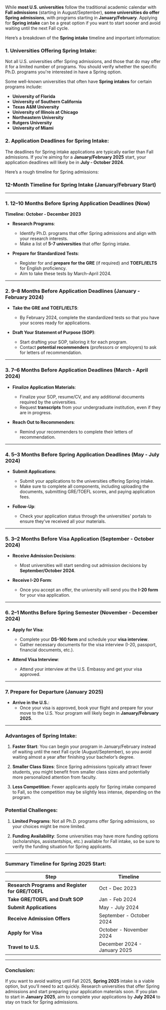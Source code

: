 While **most U.S. universities** follow the traditional academic calendar with **Fall admissions** (starting in August/September), **some universities do offer Spring admissions**, with programs starting in **January/February**. Applying for **Spring intake** can be a great option if you want to start sooner and avoid waiting until the next Fall cycle.

Here’s a breakdown of the **Spring intake** timeline and important information:

### 1. **Universities Offering Spring Intake**:
Not all U.S. universities offer Spring admissions, and those that do may offer it for a limited number of programs. You should verify whether the specific Ph.D. programs you're interested in have a Spring option.

Some well-known universities that often have **Spring intakes** for certain programs include:
- **University of Florida**
- **University of Southern California**
- **Texas A&M University**
- **University of Illinois at Chicago**
- **Northeastern University**
- **Rutgers University**
- **University of Miami**

### 2. **Application Deadlines for Spring Intake**:
The deadlines for Spring intake applications are typically earlier than Fall admissions. If you're aiming for a **January/February 2025** start, your application deadlines will likely be in **July - October 2024**.

Here’s a rough timeline for Spring admissions:

### **12-Month Timeline for Spring Intake (January/February Start)**

---

### **1. 12–10 Months Before Spring Application Deadlines (Now)**  
**Timeline: October - December 2023**

- **Research Programs**: 
  - Identify Ph.D. programs that offer Spring admissions and align with your research interests.
  - Make a list of **5-7 universities** that offer Spring intake.

- **Prepare for Standardized Tests**: 
  - Register for and **prepare for the GRE** (if required) and **TOEFL/IELTS** for English proficiency.
  - Aim to take these tests by March–April 2024.

---

### **2. 9–8 Months Before Application Deadlines (January - February 2024)**

- **Take the GRE and TOEFL/IELTS**: 
  - By February 2024, complete the standardized tests so that you have your scores ready for applications.

- **Draft Your Statement of Purpose (SOP)**: 
  - Start drafting your SOP, tailoring it for each program.
  - Contact **potential recommenders** (professors or employers) to ask for letters of recommendation.

---

### **3. 7–6 Months Before Application Deadlines (March - April 2024)**

- **Finalize Application Materials**: 
  - Finalize your SOP, resume/CV, and any additional documents required by the universities.
  - Request **transcripts** from your undergraduate institution, even if they are in progress.

- **Reach Out to Recommenders**: 
  - Remind your recommenders to complete their letters of recommendation.

---

### **4. 5–3 Months Before Spring Application Deadlines (May - July 2024)**

- **Submit Applications**: 
  - Submit your applications to the universities offering Spring intake.
  - Make sure to complete all components, including uploading the documents, submitting GRE/TOEFL scores, and paying application fees.

- **Follow-Up**: 
  - Check your application status through the universities’ portals to ensure they’ve received all your materials.

---

### **5. 3–2 Months Before Visa Application (September - October 2024)**

- **Receive Admission Decisions**: 
  - Most universities will start sending out admission decisions by **September/October 2024**.
  
- **Receive I-20 Form**: 
  - Once you accept an offer, the university will send you the **I-20 form** for your visa application.

---

### **6. 2–1 Months Before Spring Semester (November - December 2024)**

- **Apply for Visa**: 
  - Complete your **DS-160 form** and schedule your **visa interview**.
  - Gather necessary documents for the visa interview (I-20, passport, financial documents, etc.).

- **Attend Visa Interview**: 
  - Attend your interview at the U.S. Embassy and get your visa approved.

---

### **7. Prepare for Departure (January 2025)**

- **Arrive in the U.S.**: 
  - Once your visa is approved, book your flight and prepare for your move to the U.S. Your program will likely begin in **January/February 2025**.

---

### **Advantages of Spring Intake**:
1. **Faster Start**: You can begin your program in January/February instead of waiting until the next Fall cycle (August/September), so you avoid waiting almost a year after finishing your bachelor’s degree.
   
2. **Smaller Class Sizes**: Since Spring admissions typically attract fewer students, you might benefit from smaller class sizes and potentially more personalized attention from faculty.

3. **Less Competition**: Fewer applicants apply for Spring intake compared to Fall, so the competition may be slightly less intense, depending on the program.

### **Potential Challenges**:
1. **Limited Programs**: Not all Ph.D. programs offer Spring admissions, so your choices might be more limited.
   
2. **Funding Availability**: Some universities may have more funding options (scholarships, assistantships, etc.) available for Fall intake, so be sure to verify the funding situation for Spring applicants.
   
---

### **Summary Timeline for Spring 2025 Start:**

| **Step**                               | **Timeline**               |
|----------------------------------------|----------------------------|
| **Research Programs and Register for GRE/TOEFL** | Oct - Dec 2023            |
| **Take GRE/TOEFL and Draft SOP**       | Jan - Feb 2024             |
| **Submit Applications**                | May - July 2024            |
| **Receive Admission Offers**           | September - October 2024   |
| **Apply for Visa**                     | October - November 2024    |
| **Travel to U.S.**                     | December 2024 - January 2025 |

---

### Conclusion:
If you want to avoid waiting until Fall 2025, **Spring 2025** intake is a viable option, but you'll need to act quickly. Research universities that offer Spring admissions and start preparing your application materials soon. If you plan to start in **January 2025**, aim to complete your applications by **July 2024** to stay on track for Spring admissions.
